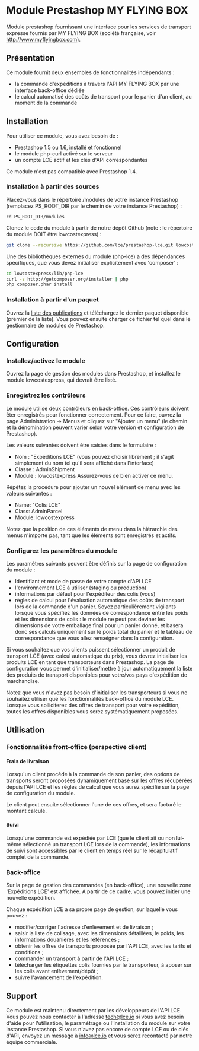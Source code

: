Module Prestashop MY FLYING BOX
==============

Module prestashop fournissant une interface pour les services de transport expresse fournis par MY FLYING BOX (société française, voir http://www.myflyingbox.com).

## Présentation

Ce module fournit deux ensembles de fonctionnalités indépendants :
- la commande d'expéditions à travers l'API MY FLYING BOX par une interface back-office dédiée
- le calcul automatisé des coûts de transport pour le panier d'un client, au moment de la commande

## Installation

Pour utiliser ce module, vous avez besoin de :
- Prestashop 1.5 ou 1.6, installé et fonctionnel
- le module php-curl activé sur le serveur
- un compte LCE actif et les clés d'API correspondantes

Ce module n'est pas compatible avec Prestashop 1.4.

### Installation à partir des sources

Placez-vous dans le répertoire /modules de votre instance Prestashop (remplacez PS_ROOT_DIR par le chemin de votre instance Prestashop) :
```
cd PS_ROOT_DIR/modules
```

Clonez le code du module à partir de notre dépôt Github (note : le répertoire du module DOIT être lowcostexpress) :

```bash
git clone --recursive https://github.com/lce/prestashop-lce.git lowcostexpress
```

Une des bibliothèques externes du module (php-lce) a des dépendances spécifiques, que vous devez initialiser explicitement avec 'composer' :

```bash
cd lowcostexpress/lib/php-lce
curl -s http://getcomposer.org/installer | php
php composer.phar install
```

### Installation à partir d'un paquet

Ouvrez la [liste des publications](https://github.com/lce/prestashop-lce/releases) et téléchargez le dernier paquet disponible (premier de la liste).
Vous pouvez ensuite charger ce fichier tel quel dans le gestionnaire de modules de Prestashop.

## Configuration

### Installez/activez le module

Ouvrez la page de gestion des modules dans Prestashop, et installez le module lowcostexpress, qui devrait être listé.

### Enregistrez les contrôleurs

Le module utilise deux contrôleurs en back-office. Ces contrôleurs doivent êter enregistrés pour fonctionner correctement.
Pour ce faire, ouvrez la page Administration -> Menus et cliquez sur "Ajouter un menu" (le chemin et la dénomination peuvent varier selon votre version et configuration de Prestashop).

Les valeurs suivantes doivent être saisies dans le formulaire :
- Nom : "Expéditions LCE" (vous pouvez choisir librement ; il s'agit simplement du nom tel qu'il sera affiché dans l'interface)
- Classe : AdminShipment
- Module : lowcostexpress
Assurez-vous de bien activer ce menu.

Répétez la procédure pour ajouter un nouvel élément de menu avec les valeurs suivantes :
- Name: "Colis LCE"
- Class: AdminParcel
- Module: lowcostexpress

Notez que la position de ces éléments de menu dans la hiérarchie des menus n'importe pas, tant que les éléments sont enregistrés et actifs.

### Configurez les paramètres du module

Les paramètres suivants peuvent être définis sur la page de configuration du module :
* Identifiant et mode de passe de votre compte d'API LCE
* l'environnement LCE à utiliser (staging ou production)
* informations par défaut pour l'expéditeur des colis (vous)
* règles de calcul pour l'évaluation automatique des coûts de transport lors de la commande d'un panier. Soyez particulièrement vigilants lorsque vous spécifiez les données de correspondance entre les poids et les dimensions de colis : le module ne peut pas deviner les dimensions de votre emballage final pour un panier donné, et basera donc ses calculs uniquement sur le poids total du panier et le tableau de correspondance que vous allez renseigner dans la configuration.

Si vous souhaitez que vos clients puissent sélectionner un produit de transport LCE (avec calcul automatique du prix), vous devrez initialiser les produits LCE en tant que transporteurs dans Prestashop.
La page de configuration vous permet d'initialiser/mettre à jour automatiquement la liste des produits de transport disponibles pour votre/vos pays d'expédition de marchandise.

Notez que vous n'avez pas besoin d'initialiser les transporteurs si vous ne souhaitez utiliser que les fonctionnalités back-office du module LCE. Lorsque vous solliciterez des offres de transport pour votre expédition, toutes les offres disponibles vous serez systématiquement proposées.

## Utilisation

### Fonctionnalités front-office (perspective client)

#### Frais de livraison

Lorsqu'un client procède à la commande de son panier, des options de transports seront proposées dynamiquement basé sur les offres récupérées depuis l'API LCE et les règles de calcul que vous aurez spécifié sur la page de configuration du module.

Le client peut ensuite sélectionner l'une de ces offres, et sera facturé le montant calculé.

#### Suivi

Lorsqu'une commande est expédiée par LCE (que le client ait ou non lui-même sélectionné un transport LCE lors de la commande), les informations de suivi sont accessibles par le client en temps réel sur le récapitulatif complet de la commande.

### Back-office

Sur la page de gestion des commandes (en back-office), une nouvelle zone 'Expéditions LCE' est affichée. A partir de ce cadre, vous pouvez initier une nouvelle expédition.

Chaque expédition LCE a sa propre page de gestion, sur laquelle vous pouvez :
* modifier/corriger l'adresse d'enlèvement et de livraison ;
* saisir la liste de colisage, avec les dimensions détaillées, le poids, les informations douanières et les références ;
* obtenir les offres de transports proposée par l'API LCE, avec les tarifs et conditions ;
* commander un transport à partir de l'API LCE ;
* télécharger les étiquettes colis fournies par le transporteur, à aposer sur les colis avant enlèvement/dépôt ;
* suivre l'avancement de l'expédition.

## Support

Ce module est maintenu directement par les développeurs de l'API LCE. Vous pouvez nous contacter à l'adresse tech@lce.io si vous avez besoin d'aide pour l'utilisation, le paramétrage ou l'installation du module sur votre instance Prestashop. Si vous n'avez pas encore de compte LCE ou de clés d'API, envoyez un message à info@lce.io et vous serez recontacté par notre équipe commerciale.
